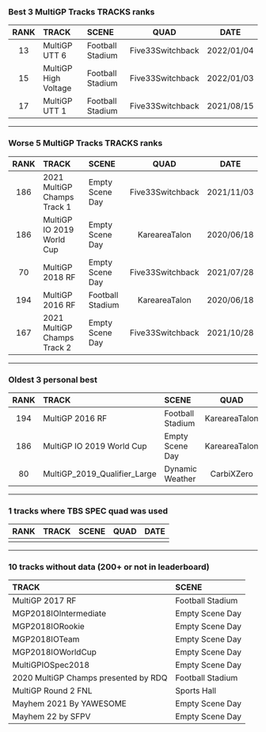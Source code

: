 ### Best 3 MultiGP Tracks TRACKS ranks
|RANK|TRACK|SCENE|QUAD|DATE|
|:---:|:---|:---|:---:|:---:|
|13|MultiGP UTT 6|Football Stadium|Five33Switchback|2022/01/04|
|15|MultiGP High Voltage|Football Stadium|Five33Switchback|2022/01/03|
|17|MultiGP UTT 1|Football Stadium|Five33Switchback|2021/08/15|
---
### Worse 5 MultiGP Tracks TRACKS ranks
|RANK|TRACK|SCENE|QUAD|DATE|
|:---:|:---|:---|:---:|:---:|
|186|2021 MultiGP Champs Track 1|Empty Scene Day|Five33Switchback|2021/11/03|
|186|MultiGP IO 2019 World Cup|Empty Scene Day|KareareaTalon|2020/06/18|
|70|MultiGP 2018 RF|Empty Scene Day|Five33Switchback|2021/07/28|
|194|MultiGP 2016 RF|Football Stadium|KareareaTalon|2020/06/18|
|167|2021 MultiGP Champs Track 2|Empty Scene Day|Five33Switchback|2021/10/28|
---
### Oldest 3 personal best
|RANK|TRACK|SCENE|QUAD|DATE|
|:---:|:---|:---|:---:|:---:|
|194|MultiGP 2016 RF|Football Stadium|KareareaTalon|2020/06/18|
|186|MultiGP IO 2019 World Cup|Empty Scene Day|KareareaTalon|2020/06/18|
|80|MultiGP_2019_Qualifier_Large|Dynamic Weather|CarbiXZero|2021/03/04|
---
### 1 tracks where TBS SPEC quad was used
|RANK|TRACK|SCENE|QUAD|DATE|
|:---:|:---|:---|:---:|:---:|
||||||
---
### 10 tracks without data (200+ or not in leaderboard)
|TRACK|SCENE|
|:---|:---|
|MultiGP 2017 RF|Football Stadium|
|MGP2018IOIntermediate|Empty Scene Day|
|MGP2018IORookie|Empty Scene Day|
|MGP2018IOTeam|Empty Scene Day|
|MGP2018IOWorldCup|Empty Scene Day|
|MultiGPIOSpec2018|Empty Scene Day|
|2020 MultiGP Champs presented by RDQ|Football Stadium|
|MultiGP Round 2 FNL|Sports Hall|
|Mayhem 2021 By YAWESOME|Empty Scene Day|
|Mayhem 22 by SFPV|Empty Scene Day|
